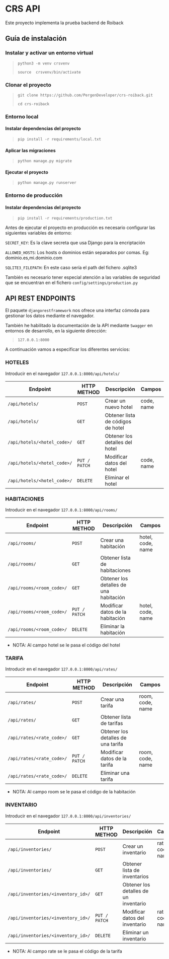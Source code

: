 # CRS API

Este proyecto implementa la prueba backend de Roiback

## Guía de instalación

### Instalar y activar un entorno virtual
> `python3 -m venv crsvenv` 
>
> `source  crsvenv/bin/activate`

### Clonar el proyecto
> `git clone https://github.com/PergenDeveloper/crs-roiback.git`
> 
> `cd crs-roiback`

### Entorno local
#### Instalar dependencias del proyecto
> `pip install -r requirements/local.txt`

#### Aplicar las migraciones
> `python manage.py migrate`

#### Ejecutar el proyecto
> `python manage.py runserver`


### Entorno de producción
#### Instalar dependencias del proyecto
> `pip install -r requirements/production.txt`


Antes de ejecutar el proyecto en producción es necesario configurar las siguientes 
variables de entorno:

`SECRET_KEY`: Es la clave secreta que usa Django para 
la encriptación

`ALLOWED_HOSTS`: Los hosts o dominios están separados por comas. 
Eg: dominio.es,mi.dominio.com

`SQLITE3_FILEPATH`: En este caso sería el path del fichero .sqlite3

También es necesario tener especial atención a las variables de seguridad
que se encuentran en el fichero `config/settings/production.py`


## API REST ENDPOINTS

El paquete `djangorestframework` nos ofrece una interfaz cómoda para gestionar los datos
mediante el navegador.

También he habilitado la documentación de la API mediante `Swagger` en 
entornos de desarrollo, en la siguiente dirección:
> `127.0.0.1:8000`

A continuación vamos a especificar los diferentes servicios:

### HOTELES

Introducir en el navegador `127.0.0.1:8000/api/hotels/`

| Endpoint      | HTTP METHOD | Descripción | Campos
| ----------- | ----------- | -----------| -----------
| `/api/hotels/`      | `POST`       |  Crear un nuevo hotel | code, name
| `/api/hotels/`   | `GET`        |  Obtener lista de códigos de hotel |
| `/api/hotels/<hotel_code>/`   | `GET`        |  Obtener los detalles del hotel |
| `/api/hotels/<hotel_code>/`   | `PUT / PATCH`       |  Modificar datos del hotel | code, name
| `/api/hotels/<hotel_code>/`   | `DELETE`        |  Eliminar el hotel |


### HABITACIONES

Introducir en el navegador `127.0.0.1:8000/api/rooms/`

| Endpoint      | HTTP METHOD | Descripción | Campos
| ----------- | ----------- | ----------- | -----------
| `/api/rooms/`      | `POST`       |  Crear una habitación | hotel, code, name
| `/api/rooms/`   | `GET`        |  Obtener lista de habitaciones |
| `/api/rooms/<room_code>/`   | `GET`        |  Obtener los detalles de una habitación |
| `/api/rooms/<room_code>/`   | `PUT / PATCH`       |  Modificar datos de la habitación | hotel, code, name
| `/api/rooms/<room_code>/`   | `DELETE`        |  Eliminar la habitación |

- NOTA: Al campo hotel se le pasa el código del hotel


### TARIFA

Introducir en el navegador `127.0.0.1:8000/api/rates/`

| Endpoint      | HTTP METHOD | Descripción | Campos
| ----------- | ----------- | ----------- | -----------
| `/api/rates/`      | `POST`       |  Crear una tarifa | room, code, name
| `/api/rates/`   | `GET`        |  Obtener lista de tarifas |
| `/api/rates/<rate_code>/`   | `GET`        |  Obtener los detalles de una tarifa |
| `/api/rates/<rate_code>/`   | `PUT / PATCH`       |  Modificar datos de la tarifa | room, code, name
| `/api/rates/<rate_code>/`   | `DELETE`        |  Eliminar una tarifa |

- NOTA: Al campo room se le pasa el código de la habitación

### INVENTARIO

Introducir en el navegador `127.0.0.1:8000/api/inventories/`

| Endpoint      | HTTP METHOD | Descripción | Campos
| ----------- | ----------- | ----------- | -----------
| `/api/inventories/`      | `POST`       |  Crear un inventario | rate, code, name
| `/api/inventories/`   | `GET`        |  Obtener lista de inventarios |
| `/api/inventories/<inventory_id>/`   | `GET`        |  Obtener los detalles de un inventario |
| `/api/inventories/<inventory_id>/`   | `PUT / PATCH`       |  Modificar datos del inventario | rate, code, name
| `/api/inventories/<inventory_id>/`   | `DELETE`        |  Eliminar un inventario |

- NOTA: Al campo rate se le pasa el código de la tarifa